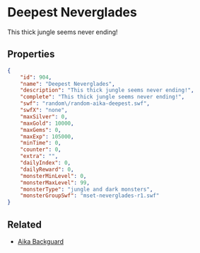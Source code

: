 # Deepest Neverglades

This thick jungle seems never ending!

## Properties

```json
{
    "id": 904,
    "name": "Deepest Neverglades",
    "description": "This thick jungle seems never ending!",
    "complete": "This thick jungle seems never ending!",
    "swf": "random\/random-aika-deepest.swf",
    "swfX": "none",
    "maxSilver": 0,
    "maxGold": 10000,
    "maxGems": 0,
    "maxExp": 105000,
    "minTime": 0,
    "counter": 0,
    "extra": "",
    "dailyIndex": 0,
    "dailyReward": 0,
    "monsterMinLevel": 0,
    "monsterMaxLevel": 99,
    "monsterType": "jungle and dark monsters",
    "monsterGroupSwf": "mset-neverglades-r1.swf"
}
```

## Related

- [Aika Backguard](../items/6907-aika-backguard.md)

